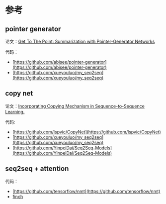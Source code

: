 # 参考
## pointer generator

论文：[Get To The Point: Summarization with Pointer-Generator Networks](https://arxiv.org/abs/1704.04368)

代码：
* [https://github.com/abisee/pointer-generator](https://github.com/abisee/pointer-generator)
* [https://github.com/xueyouluo/my_seq2seq](https://github.com/xueyouluo/my_seq2seq)

## copy net

论文：[Incorporating Copying Mechanism in Sequence-to-Sequence Learning.](https://arxiv.org/abs/1603.06393)

代码: 
* [https://github.com/lspvic/CopyNet](https://github.com/lspvic/CopyNet)
* [https://github.com/xueyouluo/my_seq2seq](https://github.com/xueyouluo/my_seq2seq)
* [https://github.com/YinpeiDai/Seq2Seq-Models](https://github.com/YinpeiDai/Seq2Seq-Models)

## seq2seq + attention

代码：
* [https://github.com/tensorflow/nmt](https://github.com/tensorflow/nmt)
* [finch](https://nbviewer.jupyter.org/github/zhedongzheng/finch/blob/master/src_nlp/tensorflow/tf-estimator/seq2seq_ultimate_test.ipynb)